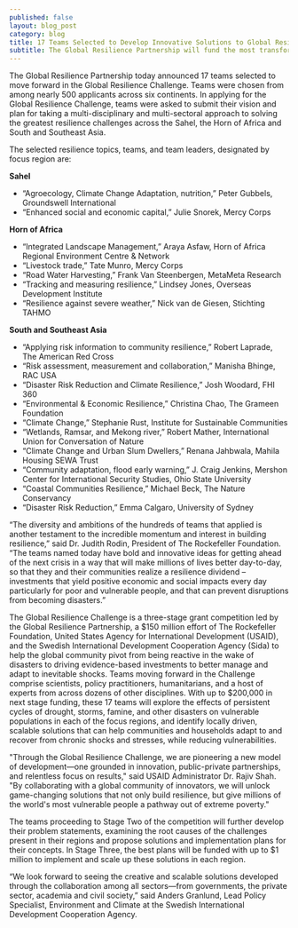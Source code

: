 ```yaml
---
published: false
layout: blog_post
category: blog
title: 17 Teams Selected to Develop Innovative Solutions to Global Resilience Challenges
subtitle: The Global Resilience Partnership will fund the most transformative solutions with up to $1 million for implementation and continued innovation
---
```


The Global Resilience Partnership today announced 17 teams selected to move forward in the Global Resilience Challenge. Teams were chosen from among nearly 500 applicants across six continents. In applying for the Global Resilience Challenge, teams were asked to submit their vision and plan for taking a multi-disciplinary and multi-sectoral approach to solving the greatest resilience challenges across the Sahel, the Horn of Africa and South and Southeast Asia. 

The selected resilience topics, teams, and team leaders, designated by focus region are:

**Sahel**  

* “Agroecology, Climate Change Adaptation, nutrition,” Peter Gubbels,  Groundswell International 
* “Enhanced social and economic capital,” Julie Snorek, Mercy Corps 

**Horn of Africa**  

* “Integrated Landscape Management,” Araya Asfaw, Horn of Africa Regional Environment Centre & Network 
* “Livestock trade,” Tate Munro, Mercy Corps  
* “Road Water Harvesting,” Frank Van Steenbergen, MetaMeta Research  
* “Tracking and measuring resilience,” Lindsey Jones, Overseas Development Institute  
* “Resilience against severe weather,” Nick van de Giesen, Stichting TAHMO 

**South and Southeast Asia**  

* “Applying risk information to community resilience,” Robert Laprade, The American Red Cross 
* “Risk assessment, measurement and collaboration,” Manisha Bhinge, RAC USA 
* “Disaster Risk Reduction and Climate Resilience,” Josh Woodard, FHI 360 
* “Environmental & Economic Resilience,” Christina Chao, The Grameen Foundation  
* “Climate Change,” Stephanie Rust, Institute for Sustainable Communities 
* “Wetlands, Ramsar, and Mekong river,” Robert Mather, International Union for Conversation of Nature 
* “Climate Change and Urban Slum Dwellers,” Renana Jahbwala, Mahila Housing SEWA Trust 
* “Community adaptation, flood early warning,” J. Craig Jenkins, Mershon Center for International Security Studies, Ohio State University 
* “Coastal Communities Resilience,” Michael Beck, The Nature Conservancy  
* “Disaster Risk Reduction,” Emma Calgaro, University of Sydney 

“The diversity and ambitions of the hundreds of teams that applied is another testament to the incredible momentum and interest in building resilience,” said Dr. Judith Rodin, President of The Rockefeller Foundation.  “The teams named today have bold and innovative ideas for getting ahead of the next crisis in a way that will make millions of lives better day-to-day, so that they and their communities realize a resilience dividend – investments that yield positive economic and social impacts every day particularly for poor and vulnerable people, and that can prevent disruptions from becoming disasters.” 

The Global Resilience Challenge is a three-stage grant competition led by the Global Resilience Partnership, a $150 million effort of The Rockefeller Foundation, United States Agency for International Development (USAID), and the Swedish International Development Cooperation Agency (Sida) to help the global community pivot from being reactive in the wake of disasters to driving evidence-based investments to better manage and adapt to inevitable shocks. Teams moving forward in the Challenge comprise scientists, policy practitioners, humanitarians, and a host of experts from across dozens of other disciplines. With up to $200,000 in next stage funding, these 17 teams will explore the effects of persistent cycles of drought, storms, famine, and other disasters on vulnerable populations in each of the focus regions, and identify locally driven, scalable solutions that can help communities and households adapt to and recover from chronic shocks and stresses, while reducing vulnerabilities.

"Through the Global Resilience Challenge, we are pioneering a new model of development—one grounded in innovation, public-private partnerships, and relentless focus on results,"  said USAID Administrator Dr. Rajiv Shah. "By collaborating with a global community of innovators, we will unlock game-changing solutions that not only build resilience, but give millions of the world's most vulnerable people a pathway out of extreme poverty."

The teams proceeding to Stage Two of the competition will further develop their problem statements, examining the root causes of the challenges present in their regions and propose solutions and implementation plans for their concepts. In Stage Three, the best plans will be funded with up to $1 million to implement and scale up these solutions in each region.  

“We look forward to seeing the creative and scalable solutions developed through the collaboration among all sectors—from governments, the private sector, academia and civil society,” said Anders Granlund, Lead Policy Specialist, Environment and Climate at the Swedish International Development Cooperation Agency. 
